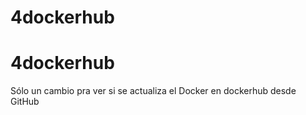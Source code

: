 # 4dockerhub
# 4dockerhub
Sólo un cambio pra ver si se actualiza el Docker en dockerhub desde GitHub
